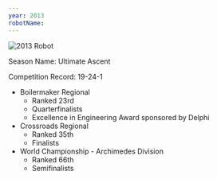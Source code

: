 ```yaml
---
year: 2013
robotName:
---
```


![2013 Robot](assets/img/general/2013_robot.jpg)

Season Name: Ultimate Ascent

Competition Record: 19-24-1

* Boilermaker Regional
  * Ranked 23rd
  * Quarterfinalists
  * Excellence in Engineering Award sponsored by Delphi
* Crossroads Regional
  * Ranked 35th
  * Finalists
* World Championship - Archimedes Division
  * Ranked 66th
  * Semifinalists
